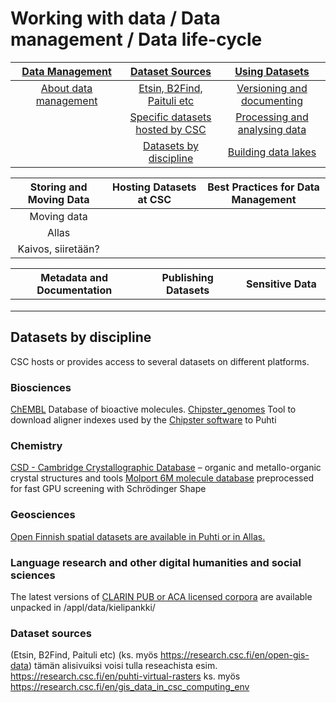 # Working with data / Data management / Data life-cycle


| [Data Management](datamanagement.md) <img width=200/>	| [Dataset Sources](sourcing-datasets.md) <img width=200/>	| [Using Datasets](using-datasets.md) <img width=200/> |
|:---------------:|:---------------:|:--------------:|
|[About data management](datamanagement.md) |[Etsin, B2Find, Paituli etc](sourcing-datasets/#Etsin,-B2Find,-Paituli-etc) | [Versioning and documenting](using-datasets/#versioning-and-documenting) |
|  |[Specific datasets hosted by CSC](sourcing-datasets/#Specific-datasets-hosted-by-CSC) | [Processing and analysing data](using-datasets/#processing-and-analysing-data)  |
|  |[Datasets by discipline](sourcing-datasets/#Datasets-by-discipline) | [Building data lakes](using-datasets/#building-datalakes) |

| Storing and Moving Data <img width=200/>	| Hosting Datasets at CSC <img width=200/>	| Best Practices for Data Management <img width=200/> |
|:-----------------------:|:-----------------------:|:----------------------------------:|
|Moving data | |  |
|Allas | |  | 
|Kaivos, siiretään? | |  |

| Metadata and Documentation <img width=200/>	| Publishing Datasets <img width=200/>	| Sensitive Data <img width=200/> |
|:---------------------------:|:-------------------:|:--------------:|
| | | | | 
| | | |	|
| | |	| |


## Datasets by discipline

CSC hosts or provides access to several datasets on different platforms.

### Biosciences
[ChEMBL](../apps/chembl.md) Database of bioactive molecules.
[Chipster_genomes](../apps/chipster_genomes.md) Tool to download aligner indexes used by the [Chipster software](https://chipster.csc.fi/index.shtml) to Puhti

### Chemistry
[CSD - Cambridge Crystallographic Database](../apps/csd.md) – organic and metallo-organic crystal structures and tools
[Molport 6M molecule database](../support/tutorials/gpu-shape.md) preprocessed for fast GPU screening with Schrödinger Shape

### Geosciences
[Open Finnish spatial datasets are available in Puhti or in Allas.](spatial-data-in-csc-computing-env.md)

### Language research and other digital humanities and social sciences
The latest versions of [CLARIN PUB or ACA licensed corpora](https://www.kielipankki.fi/corpora/) are available unpacked in /appl/data/kielipankki/

### Dataset sources

(Etsin, B2Find, Paituli etc) (ks. myös https://research.csc.fi/en/open-gis-data)
tämän alisivuiksi voisi tulla reseachista esim. https://research.csc.fi/en/puhti-virtual-rasters ks. myös https://research.csc.fi/en/gis_data_in_csc_computing_env

